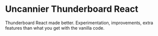 # Uncannier Thunderboard React

Thunderboard React made better. Experimentation, improvements, extra features than what you get with the vanilla code.
